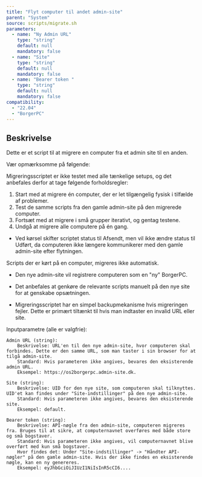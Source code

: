 ```yaml
---
title: "Flyt computer til andet admin-site"
parent: "System"
source: scripts/migrate.sh
parameters:
  - name: "Ny Admin URL"
    type: "string"
    default: null
    mandatory: false
  - name: "Site"
    type: "string"
    default: null
    mandatory: false
  - name: "Bearer token "
    type: "string"
    default: null
    mandatory: false
compatibility:  
  - "22.04"
  - "BorgerPC"
---
```


## Beskrivelse
Dette er et script til at migrere en computer fra et admin site til en anden.

Vær opmærksomme på følgende:

Migreringsscriptet er ikke testet med alle tænkelige setups, og det anbefales derfor at tage følgende forholdsregler:
1. Start med at migrere én computer, der er let tilgængelig fysisk i tilfælde af problemer.
2. Test de samme scripts fra den gamle admin-site på den migrerede computer.
3. Fortsæt med at migrere i små grupper iterativt, og gentag testene.
4. Undgå at migrere alle computere på én gang.

- Ved kørsel skifter scriptet status til Afsendt, men vil ikke ændre status til Udført, da computeren ikke længere kommunikerer med den gamle admin-site efter flytningen.

Scripts der er kørt på en computer, migreres ikke automatisk.
- Den nye admin-site vil registrere computeren som en "ny" BorgerPC.
- Det anbefales at genkøre de relevante scripts manuelt på den nye site for at genskabe opsætningen.

- Migreringsscriptet har en simpel backupmekanisme hvis migreringen fejler. Dette er primært tiltænkt til hvis man indtaster en invalid URL eller site.


Inputparametre (alle er valgfrie):

    Admin URL (string):
        Beskrivelse: URL'en til den nye admin-site, hvor computeren skal forbindes. Dette er den samme URL, som man taster i sin browser for at tilgå admin-site.
        Standard: Hvis parameteren ikke angives, bevares den eksisterende admin URL.
        Eksempel: https://os2borgerpc.admin-site.dk.

    Site (string):
        Beskrivelse: UID for den nye site, som computeren skal tilknyttes. UID'et kan findes under "Site-indstillinger" på den nye admin-site.
        Standard: Hvis parameteren ikke angives, bevares den eksisterende site.
        Eksempel: default.

    Bearer token (string):
        Beskrivelse: API-nøgle fra den admin-site, computeren migreres fra. Bruges til at sikre, at computernavnet overføres med både store og små bogstaver.
        Standard: Hvis parameteren ikke angives, vil computernavnet blive overført med kun små bogstaver.
        Hvor findes det: Under "Site-indstillinger" -> "Håndter API-nøgler" på den gamle admin-site. Hvis der ikke findes en eksisterende nøgle, kan en ny genereres.
        Eksempel: eyJhbGciOiJIUzI1NiIsInR5cCI6....